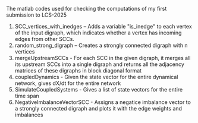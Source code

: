 The matlab codes used for checking the computations of my first submission to LCS-2025
1) SCC_vertices_with_inedges – Adds a variable "is_inedge" to each vertex of the input digraph, which indicates whether a vertex has incoming edges from other SCCs.
2) random_strong_digraph – Creates a strongly connected digraph with n vertices
3) mergeUpstreamSCCs - For each SCC in the given digraph, it merges all its upstream SCCs into a single digraph and returns all the adjacency matrices of these digraphs in block diagonal format
4) coupledDynamics - Given the state vector for the entire dynamical network, gives dX/dt for the entire network
5) SimulateCoupledSystems -  Gives a list of state vectors for the entire time span
6) NegativeImbalanceVectorSCC - Assigns a negatice imbalance vector to a strongly connected digraph and plots it with the edge weights and imbalances
